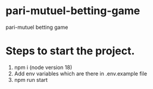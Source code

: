 # pari-mutuel-betting-game
pari-mutuel betting game 

# Steps to start the project. 

1. npm i (node version 18)
2. Add env variables which are there in .env.example file
3. npm run start 